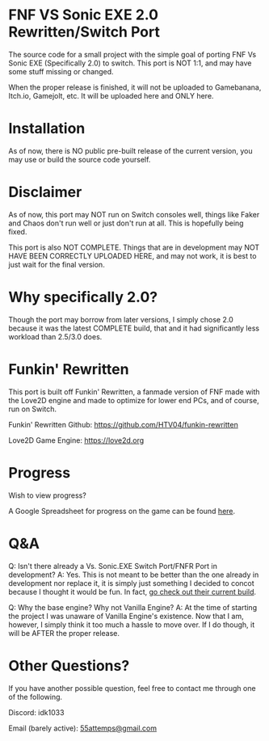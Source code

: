 # FNF VS Sonic EXE 2.0 Rewritten/Switch Port
The source code for a small project with the simple goal of porting FNF Vs Sonic EXE (Specifically 2.0) to switch. This port is NOT 1:1, and may have some stuff missing or changed.

When the proper release is finished, it will not be uploaded to Gamebanana, Itch.io, Gamejolt, etc. It will be uploaded here and ONLY here.

# Installation
As of now, there is NO public pre-built release of the current version, you may use or build the source code yourself.

# Disclaimer
As of now, this port may NOT run on Switch consoles well, things like Faker and Chaos don't run well or just don't run at all. This is hopefully being fixed.

This port is also NOT COMPLETE. Things that are in development may NOT HAVE BEEN CORRECTLY UPLOADED HERE, and may not work, it is best to just wait for the final version.

# Why specifically 2.0?
Though the port may borrow from later versions, I simply chose 2.0 because it was the latest COMPLETE build, that and it had significantly less workload than 2.5/3.0 does.

# Funkin' Rewritten
This port is built off Funkin' Rewritten, a fanmade version of FNF made with the Love2D engine and made to optimize for lower end PCs, and of course, run on Switch.

Funkin' Rewritten Github: https://github.com/HTV04/funkin-rewritten

Love2D Game Engine: https://love2d.org

# Progress
Wish to view progress?

A Google Spreadsheet for progress on the game can be found [here](https://docs.google.com/spreadsheets/d/10settnGjbtIOice-QiVPH9wUw1H9zf1lzqYer16dNFw/edit?usp=sharing).

# Q&A
Q: Isn't there already a Vs. Sonic.EXE Switch Port/FNFR Port in development?
A: Yes. This is not meant to be better than the one already in development nor replace it, it is simply just something I decided to concot because I thought it would be fun. In fact, [go check out their current build](https://drive.google.com/file/d/1csLTQOutnyLr7hUYstSu9Dyy3Rm4pjbt/view?usp=sharing).

Q: Why the base engine? Why not Vanilla Engine?
A: At the time of starting the project I was unaware of Vanilla Engine's existence. Now that I am, however, I simply think it too much a hassle to move over. If I do though, it will be AFTER the proper release.

# Other Questions?
If you have another possible question, feel free to contact me through one of the following.

Discord: idk1033

Email (barely active): 55attemps@gmail.com
